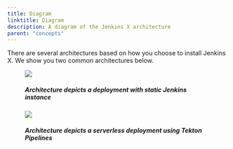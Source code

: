 ```yaml
---
title: Diagram
linktitle: Diagram
description: A diagram of the Jenkins X architecture
parent: "concepts"
---
```


There are several architectures based on how you choose to install Jenkins X. We show you two common architectures below.

<figure>
<img src="/images/ArchitectureStaticJenkins.png"/>
<figcaption>
<h5>Architecture depicts a deployment with static Jenkins instance</h5>
</figcaption>
</figure>




<figure>
<img src="/images/ArchitectureServerlessJenkins.png"/>
<figcaption>
<h5>Architecture depicts a serverless deployment using Tekton Pipelines</h5>
</figcaption>
</figure>